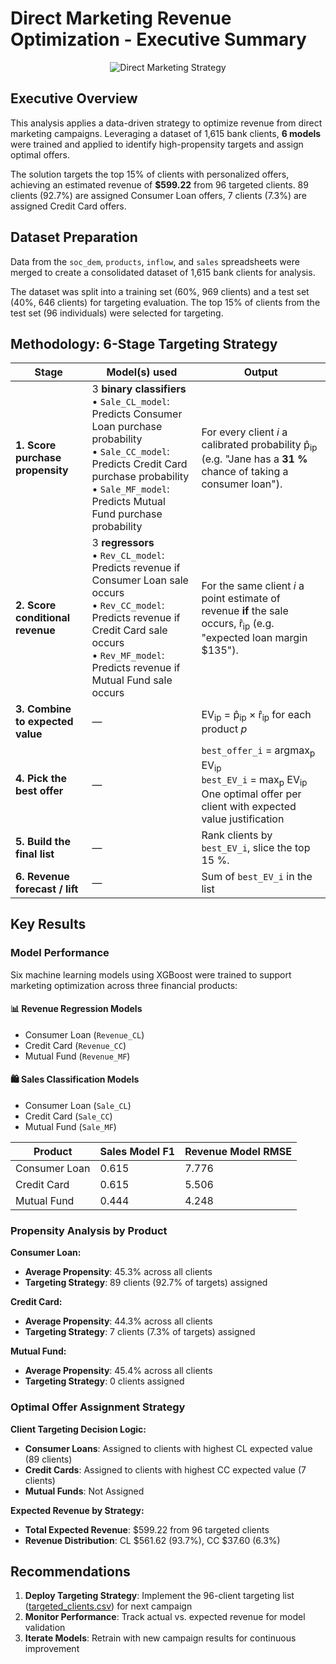 # Direct Marketing Revenue Optimization - Executive Summary

<p align="center">
  <img src="https://miro.medium.com/v2/resize:fit:367/format:webp/1*DbTurClYzPthFSM8ZDfUmw.jpeg" alt="Direct Marketing Strategy">
</p>

## Executive Overview

This analysis applies a data-driven strategy to optimize revenue from direct marketing campaigns. Leveraging a dataset of 1,615 bank clients, **6 models** were trained and applied to identify high-propensity targets and assign optimal offers.

The solution targets the top 15% of clients with personalized offers, achieving an estimated revenue of **$599.22** from 96 targeted clients. 89 clients (92.7%) are assigned Consumer Loan offers, 7 clients (7.3%) are assigned Credit Card offers.

## Dataset Preparation
Data from the `soc_dem`, `products`, `inflow`, and `sales` spreadsheets were merged to create a consolidated dataset of 1,615 bank clients for analysis.

The dataset was split into a training set (60%, 969 clients) and a test set (40%, 646 clients) for targeting evaluation. The top 15% of clients from the test set (96 individuals) were selected for targeting.

## Methodology: 6-Stage Targeting Strategy

| Stage                            | Model(s) used                                                                     | Output                                                                                                        |
| -------------------------------- | ------------------------------------------------------------------------------------------ | ------------------------------------------------------------------------------------------------------------------------------ |
| **1. Score purchase propensity** | 3 **binary classifiers**<br> • `Sale_CL_model`: Predicts Consumer Loan purchase probability <br> • `Sale_CC_model`: Predicts Credit Card purchase probability <br> • `Sale_MF_model`: Predicts Mutual Fund purchase probability | For every client *i* a calibrated probability p̂<sub>ip</sub> (e.g. "Jane has a **31 %** chance of taking a consumer loan").    |
| **2. Score conditional revenue** | 3 **regressors**<br> • `Rev_CL_model`: Predicts revenue if Consumer Loan sale occurs<br> • `Rev_CC_model`: Predicts revenue if Credit Card sale occurs <br> • `Rev_MF_model`: Predicts revenue if Mutual Fund sale occurs           | For the same client *i* a point estimate of revenue **if** the sale occurs, r̂<sub>ip</sub> (e.g. "expected loan margin \$135"). |
| **3. Combine to expected value** | —                                                                    | EV<sub>ip</sub> = p̂<sub>ip</sub> × r̂<sub>ip</sub> for each product *p*                                                |
| **4. Pick the best offer**       | —                                                                        | `best_offer_i` = argmax<sub>p</sub> EV<sub>ip</sub> <br>`best_EV_i` = max<sub>p</sub> EV<sub>ip</sub>        One optimal offer per client with expected value justification                         |
| **5. Build the final list**      | —                                                                   | Rank clients by `best_EV_i`, slice the top 15 %.                                                                               |
| **6. Revenue forecast / lift**   | —                                                                           | Sum of `best_EV_i` in the list                                                                                                 |


## Key Results

### Model Performance
Six machine learning models using XGBoost were trained to support marketing optimization across three financial products:
#### 📊 Revenue Regression Models
- Consumer Loan (`Revenue_CL`)
- Credit Card (`Revenue_CC`)
- Mutual Fund (`Revenue_MF`)
#### 🛍️ Sales Classification Models
- Consumer Loan (`Sale_CL`)
- Credit Card (`Sale_CC`)
- Mutual Fund (`Sale_MF`)

| Product | Sales Model F1 | Revenue Model RMSE |
|---------|----------------|-------------------|
| Consumer Loan | 0.615 | 7.776 |
| Credit Card | 0.615 | 5.506 |
| Mutual Fund | 0.444 | 4.248 |

### Propensity Analysis by Product

**Consumer Loan:**
  - **Average Propensity**: 45.3% across all clients
  - **Targeting Strategy**: 89 clients (92.7% of targets) assigned

**Credit Card:**
  - **Average Propensity**: 44.3% across all clients
  - **Targeting Strategy**: 7 clients (7.3% of targets) assigned

**Mutual Fund:**
  - **Average Propensity**: 45.4% across all clients
  - **Targeting Strategy**: 0 clients assigned

### Optimal Offer Assignment Strategy

**Client Targeting Decision Logic:**
- **Consumer Loans**: Assigned to clients with highest CL expected value (89 clients)
- **Credit Cards**: Assigned to clients with highest CC expected value (7 clients)
- **Mutual Funds**: Not Assigned

**Expected Revenue by Strategy:**
- **Total Expected Revenue**: $599.22 from 96 targeted clients
- **Revenue Distribution**: CL $561.62 (93.7%), CC $37.60 (6.3%)


## Recommendations
1. **Deploy Targeting Strategy**: Implement the 96-client targeting list ([targeted_clients.csv](./targeted_clients.csv)) for next campaign
2. **Monitor Performance**: Track actual vs. expected revenue for model validation
3. **Iterate Models**: Retrain with new campaign results for continuous improvement
